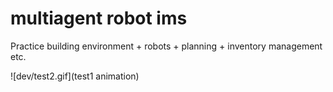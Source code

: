 # multiagent robot ims
 Practice building environment + robots + planning + inventory management etc.

![dev/test2.gif](test1 animation)